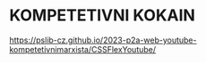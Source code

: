 ﻿# KOMPETETIVNI KOKAIN

https://pslib-cz.github.io/2023-p2a-web-youtube-kompetetivnimarxista/CSSFlexYoutube/
